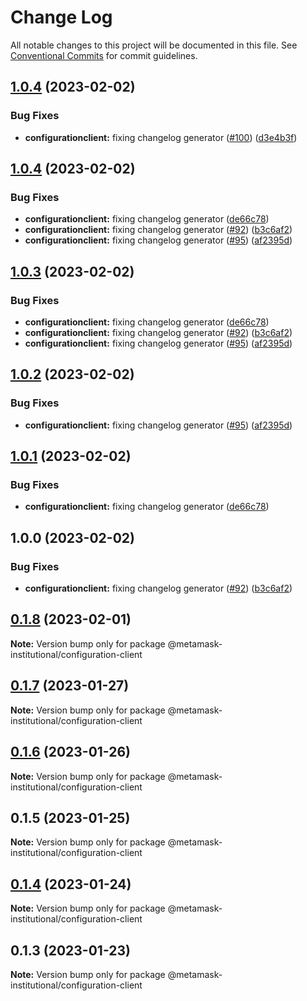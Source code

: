 # Change Log

All notable changes to this project will be documented in this file.
See [Conventional Commits](https://conventionalcommits.org) for commit guidelines.

## [1.0.4](https://github.com/consensys-vertical-apps/metamask-institutional/compare/configuration-client-v1.0.3...configuration-client-v1.0.4) (2023-02-02)

### Bug Fixes

- **configurationclient:** fixing changelog generator ([#100](https://github.com/consensys-vertical-apps/metamask-institutional/issues/100)) ([d3e4b3f](https://github.com/consensys-vertical-apps/metamask-institutional/commit/d3e4b3f0fd3cedf82186bf5d470719c653c19548))

## [1.0.4](https://github.com/consensys-vertical-apps/metamask-institutional/compare/@metamask-institutional/configuration-client@0.1.8...@metamask-institutional/configuration-client@1.0.4) (2023-02-02)

### Bug Fixes

- **configurationclient:** fixing changelog generator ([de66c78](https://github.com/consensys-vertical-apps/metamask-institutional/commit/de66c789f6b0630d43f50c2db2cbb66bb8e1818d))
- **configurationclient:** fixing changelog generator ([#92](https://github.com/consensys-vertical-apps/metamask-institutional/issues/92)) ([b3c6af2](https://github.com/consensys-vertical-apps/metamask-institutional/commit/b3c6af2ce209fe250a071eb24bc689f513b9d17e))
- **configurationclient:** fixing changelog generator ([#95](https://github.com/consensys-vertical-apps/metamask-institutional/issues/95)) ([af2395d](https://github.com/consensys-vertical-apps/metamask-institutional/commit/af2395d6a6ba14e11c7e30a4363856af8830e5fb))

## [1.0.3](https://github.com/consensys-vertical-apps/metamask-institutional/compare/configuration-client-v1.0.2...configuration-client-v1.0.3) (2023-02-02)

### Bug Fixes

- **configurationclient:** fixing changelog generator ([de66c78](https://github.com/consensys-vertical-apps/metamask-institutional/commit/de66c789f6b0630d43f50c2db2cbb66bb8e1818d))
- **configurationclient:** fixing changelog generator ([#92](https://github.com/consensys-vertical-apps/metamask-institutional/issues/92)) ([b3c6af2](https://github.com/consensys-vertical-apps/metamask-institutional/commit/b3c6af2ce209fe250a071eb24bc689f513b9d17e))
- **configurationclient:** fixing changelog generator ([#95](https://github.com/consensys-vertical-apps/metamask-institutional/issues/95)) ([af2395d](https://github.com/consensys-vertical-apps/metamask-institutional/commit/af2395d6a6ba14e11c7e30a4363856af8830e5fb))

## [1.0.2](https://github.com/consensys-vertical-apps/metamask-institutional/compare/configuration-client-v1.0.1...configuration-client-v1.0.2) (2023-02-02)

### Bug Fixes

- **configurationclient:** fixing changelog generator ([#95](https://github.com/consensys-vertical-apps/metamask-institutional/issues/95)) ([af2395d](https://github.com/consensys-vertical-apps/metamask-institutional/commit/af2395d6a6ba14e11c7e30a4363856af8830e5fb))

## [1.0.1](https://github.com/consensys-vertical-apps/metamask-institutional/compare/configuration-client-v1.0.0...configuration-client-v1.0.1) (2023-02-02)

### Bug Fixes

- **configurationclient:** fixing changelog generator ([de66c78](https://github.com/consensys-vertical-apps/metamask-institutional/commit/de66c789f6b0630d43f50c2db2cbb66bb8e1818d))

## 1.0.0 (2023-02-02)

### Bug Fixes

- **configurationclient:** fixing changelog generator ([#92](https://github.com/consensys-vertical-apps/metamask-institutional/issues/92)) ([b3c6af2](https://github.com/consensys-vertical-apps/metamask-institutional/commit/b3c6af2ce209fe250a071eb24bc689f513b9d17e))

## [0.1.8](https://github.com/consensys-vertical-apps/metamask-institutional/compare/@metamask-institutional/configuration-client@0.1.7...@metamask-institutional/configuration-client@0.1.8) (2023-02-01)

**Note:** Version bump only for package @metamask-institutional/configuration-client

## [0.1.7](https://github.com/consensys-vertical-apps/metamask-institutional/compare/@metamask-institutional/configuration-client@0.1.6...@metamask-institutional/configuration-client@0.1.7) (2023-01-27)

**Note:** Version bump only for package @metamask-institutional/configuration-client

## [0.1.6](https://github.com/consensys-vertical-apps/metamask-institutional/compare/@metamask-institutional/configuration-client@0.1.5...@metamask-institutional/configuration-client@0.1.6) (2023-01-26)

**Note:** Version bump only for package @metamask-institutional/configuration-client

## 0.1.5 (2023-01-25)

**Note:** Version bump only for package @metamask-institutional/configuration-client

## [0.1.4](https://github.com/consensys-vertical-apps/metamask-institutional/compare/@metamask-institutional/configuration-client@0.1.3...@metamask-institutional/configuration-client@0.1.4) (2023-01-24)

**Note:** Version bump only for package @metamask-institutional/configuration-client

## 0.1.3 (2023-01-23)

**Note:** Version bump only for package @metamask-institutional/configuration-client

